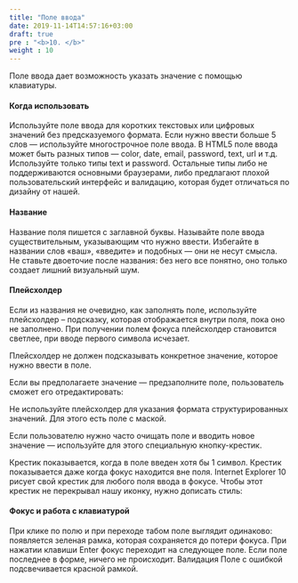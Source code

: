 ```yaml
---
title: "Поле ввода"
date: 2019-11-14T14:57:16+03:00
draft: true
pre : "<b>10. </b>"
weight : 10
---
```

Поле ввода дает возможность указать значение с помощью клавиатуры.

#### Когда использовать
Используйте поле ввода для коротких текстовых или цифровых значений без предсказуемого формата.
Если нужно ввести больше 5 слов — используйте многострочное поле ввода.
В HTML5 поле ввода может быть разных типов — color, date, email, password, text, url и т.д. Используйте только типы text и password. Остальные типы либо не поддерживаются основными браузерами, либо предлагают плохой пользовательский интерфейс и валидацию, которая будет отличаться по дизайну от нашей.

#### Название
Название поля пишется с заглавной буквы.
Называйте поле ввода существительным, указывающим что нужно ввести. Избегайте в названии слов «ваш», «введите» и подобных — они не несут смысла.
Не ставьте двоеточие после названия: без него все понятно, оно только создает лишний визуальный шум.

#### Плейсхолдер
Если из названия не очевидно, как заполнять поле, используйте плейсхолдер – подсказку, которая отображается внутри поля, пока оно не заполнено.
При получении полем фокуса плейсхолдер становится светлее, при вводе первого символа исчезает.



Плейсхолдер не должен подсказывать конкретное значение, которое нужно ввести в поле.

Если вы предполагаете значение — предзаполните поле, пользователь сможет его отредактировать:


Не используйте плейсхолдер для указания формата структурированных значений. Для этого есть поле с маской.



Если пользователю нужно часто очищать поле и вводить новое значение — используйте для этого специальную кнопку-крестик. 

Крестик показывается, когда в поле введен хотя бы 1 символ. Крестик показывается даже когда фокус находится вне поля. 
Internet Explorer 10 рисует свой крестик для любого поля ввода в фокусе. Чтобы этот крестик не перекрывал нашу иконку, нужно дописать стиль:

#### Фокус и работа с клавиатурой
При клике по полю и при переходе табом поле выглядит одинаково: появляется зеленая рамка, которая сохраняется до потери фокуса.
При нажатии клавиши Enter фокус переходит на следующее поле. Если поле последнее в форме, ничего не происходит.
Валидация
Поле с ошибкой подсвечивается красной рамкой.



